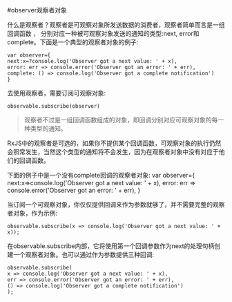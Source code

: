 #observer观察者对象

什么是观察者？观察者是可观察对象所发送数据的消费者，观察者简单而言是一组回调函数 ，
分别对应一种被可观察对象发送的通知的类型:next, error和complete。下面是一个典型的观察者对象的例子:

```
var observer={
next:x=?console.log('Observer got a next value: ' + x),
error: err => console.error('Observer got an error: ' + err),
complete: () => console.log('Observer got a complete notification')
}
```

去使用观察者，需要订阅可观察对象:

```
observable.subscribe(observer)
```

> 观察者不过是一组回调函数组成的对象，即回调分别对应可观察对象的每一种类型的通知。

RxJS中的观察者是可选的，如果你不提供某个回调函数，可观察对象的执行仍然会照常发生，当然这个类型的通知将不会发生，因为在观察者对象中没有对应于他们的回调函数。

下面的例子中是一个没有complete回调的观察者对象:
var observer={
next:x=&gt;console.log\('Observer got a next value: ' + x\),
error: err =&gt; console.error\('Observer got an error: ' + err\),
}

当订阅一个可观察对象，你仅仅提供回调来作为参数就够了，并不需要完整的观察者对象，作为示例:

```
observable.subscribe(x => console.log('Observer got a next value: ' + x));
```

在observable.subscribe内部，它将使用第一个回调参数作为next的处理句柄创建一个观察者对象。也可以通过作为参数提供三种回调:

```
observable.subscribe(
x => console.log('Observer got a next value: ' + x),
err => console.error('Observer got an error: ' + err),
() => console.log('Observer got a complete notification')
);
```


